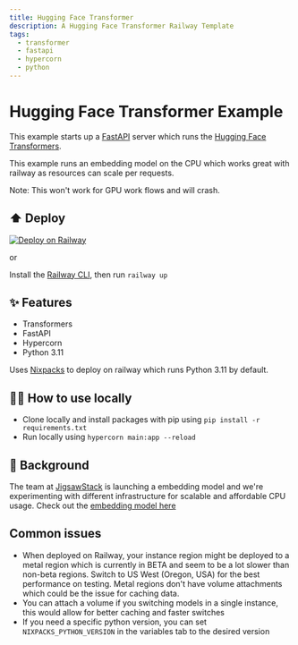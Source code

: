 ```yaml
---
title: Hugging Face Transformer
description: A Hugging Face Transformer Railway Template
tags:
  - transformer
  - fastapi
  - hypercorn
  - python
---
```


# Hugging Face Transformer Example

This example starts up a [FastAPI](https://fastapi.tiangolo.com/) server which runs the [Hugging Face Transformers](https://huggingface.co/docs/transformers/en/index).

This example runs an embedding model on the CPU which works great with railway as resources can scale per requests.

Note: This won't work for GPU work flows and will crash.

## ⬆️ Deploy

[![Deploy on Railway](https://railway.com/button.svg)](https://railway.com/template/z52Exi?referralCode=66iek4)

or

Install the [Railway CLI](https://docs.railway.com/guides/cli), then run `railway up`

## ✨ Features

- Transformers
- FastAPI
- Hypercorn
- Python 3.11

Uses [Nixpacks](https://nixpacks.com/docs/providers/python) to deploy on railway which runs Python 3.11 by default.

## 💁‍♀️ How to use locally

- Clone locally and install packages with pip using `pip install -r requirements.txt`
- Run locally using `hypercorn main:app --reload`

## 🧩 Background

The team at [JigsawStack](https://docs.railway.com/guides/cli) is launching a embedding model and we're experimenting with different infrastructure for scalable and affordable CPU usage. Check out the [embedding model here](https://jigsawstack.com/blog/introducing-multimodal-multilingual-embedding-model-for-images-audio-and-pdfs-in-alpha)

## Common issues

- When deployed on Railway, your instance region might be deployed to a metal region which is currently in BETA and seem to be a lot slower than non-beta regions. Switch to US West (Oregon, USA) for the best performance on testing. Metal regions don't have volume attachments which could be the issue for caching data.
- You can attach a volume if you switching models in a single instance, this would allow for better caching and faster switches
- If you need a specific python version, you can set `NIXPACKS_PYTHON_VERSION` in the variables tab to the desired version